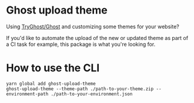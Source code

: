 # Ghost upload theme

Using [TryGhost/Ghost](https://github.com/TryGhost/Ghost) and customizing some themes for your website?

If you'd like to automate the upload of the new or updated theme as part of a CI task for example, this package is what you're looking for.

# How to use the CLI

```
yarn global add ghost-upload-theme
ghost-upload-theme --theme-path ./path-to-your-theme.zip --environment-path ./path-to-your-environment.json
```
